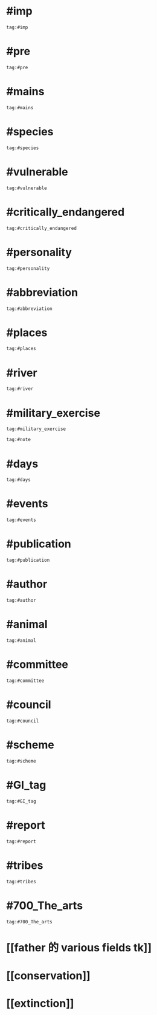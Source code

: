 # #imp 
```query
tag:#imp 
```

# #pre 
```query
tag:#pre 
```

# #mains 
```query
tag:#mains 
```

# #species 
```query
tag:#species 
```

# #vulnerable 
```query
tag:#vulnerable 
```

# #critically_endangered 
```query
tag:#critically_endangered 
```

# #personality 
```query
tag:#personality
```

# #abbreviation 
```query
tag:#abbreviation
```

# #places 
```query
tag:#places
```

# #river 
```query
tag:#river 
```

# #military_exercise 
```query
tag:#military_exercise
```

```query
tag:#note
```

# #days 
```
tag:#days
```

# #events 
```
tag:#events
```

# #publication 
```query
tag:#publication
```

# #author 
```query
tag:#author 
```

# #animal 
```query 2021-09-27 18:05
tag:#animal 
```

# #committee 
```query 2021-09-30 15:51
tag:#committee 
```

# #council 
```query 2021-09-30 16:23
tag:#council 
```

# #scheme 
```query 2021-09-30 16:23
tag:#scheme 
```

# #GI_tag 

```query 2021-09-30 16:27
tag:#GI_tag 
```

# #report 

```query 2021-09-30 16:53
tag:#report 
```

# #tribes 
```query 2021-10-03 12:02
tag:#tribes 
```

# #700_The_arts 
```query 2021-10-03 12:01
tag:#700_The_arts 
```

# [[father 的 various fields tk]]
# [[conservation]]
# [[extinction]]